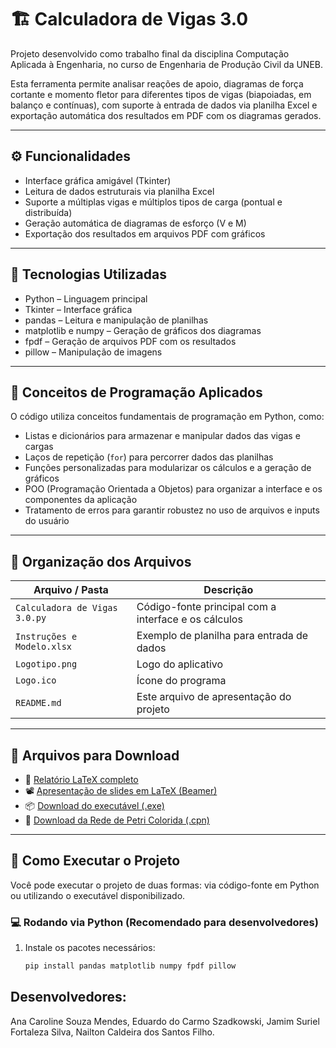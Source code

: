 # 🏗️ Calculadora de Vigas 3.0

Projeto desenvolvido como trabalho final da disciplina Computação Aplicada à Engenharia, no curso de Engenharia de Produção Civil da UNEB.

Esta ferramenta permite analisar reações de apoio, diagramas de força cortante e momento fletor para diferentes tipos de vigas (biapoiadas, em balanço e contínuas), com suporte à entrada de dados via planilha Excel e exportação automática dos resultados em PDF com os diagramas gerados.

---

## ⚙️ Funcionalidades

- Interface gráfica amigável (Tkinter)
- Leitura de dados estruturais via planilha Excel
- Suporte a múltiplas vigas e múltiplos tipos de carga (pontual e distribuída)
- Geração automática de diagramas de esforço (V e M)
- Exportação dos resultados em arquivos PDF com gráficos

---

## 🧠 Tecnologias Utilizadas

- Python – Linguagem principal
- Tkinter – Interface gráfica
- pandas – Leitura e manipulação de planilhas
- matplotlib e numpy – Geração de gráficos dos diagramas
- fpdf – Geração de arquivos PDF com os resultados
- pillow – Manipulação de imagens

---

## 🧱 Conceitos de Programação Aplicados

O código utiliza conceitos fundamentais de programação em Python, como:

- Listas e dicionários para armazenar e manipular dados das vigas e cargas
- Laços de repetição (`for`) para percorrer dados das planilhas
- Funções personalizadas para modularizar os cálculos e a geração de gráficos
- POO (Programação Orientada a Objetos) para organizar a interface e os componentes da aplicação
- Tratamento de erros para garantir robustez no uso de arquivos e inputs do usuário

---

## 📁 Organização dos Arquivos

| Arquivo / Pasta              | Descrição |
|------------------------------|-----------|
| `Calculadora de Vigas 3.0.py`| Código-fonte principal com a interface e os cálculos |
| `Instruções e Modelo.xlsx`   | Exemplo de planilha para entrada de dados |
| `Logotipo.png`               | Logo do aplicativo |
| `Logo.ico`                   | Ícone do programa |
| `README.md`                  | Este arquivo de apresentação do projeto |

---

## 🔗 Arquivos para Download

- 📄 [Relatório LaTeX completo](https://www.overleaf.com/read/tbbhzysckrry#f2d23b)
- 📽️ [Apresentação de slides em LaTeX (Beamer)](https://www.overleaf.com/read/xnhbkbsgqksp#a42421)
- 📦 [Download do executável (.exe)](https://drive.google.com/drive/folders/1Ecj31lPfMhjptuNqPDsPL9nnydcmb5IM?usp=sharing)
- 🌈 [Download da Rede de Petri Colorida (.cpn)](https://drive.google.com/drive/folders/1Y1kwLDYVQ9YBTiOI3lCD5T7ta2aLenbI?usp=drive_link)

---

## 🧪 Como Executar o Projeto

Você pode executar o projeto de duas formas: via código-fonte em Python ou utilizando o executável disponibilizado.

### 💻 Rodando via Python (Recomendado para desenvolvedores)

1. Instale os pacotes necessários:
   ```bash
   pip install pandas matplotlib numpy fpdf pillow
   
## Desenvolvedores:

Ana Caroline Souza Mendes,
Eduardo do Carmo Szadkowski,
Jamim Suriel Fortaleza Silva, 
Nailton Caldeira dos Santos Filho.
